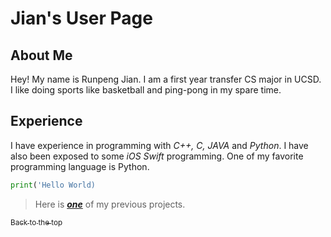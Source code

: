 # Jian's User Page

## About Me
Hey! My name is Runpeng Jian. I am a first year transfer CS major in UCSD. I like doing sports like basketball and ping-pong in my spare time. 

## Experience 
I have experience in programming with *C++, C, JAVA* and *Python*. I have also been exposed to some *iOS Swift* programming. One of my favorite programming language is Python. 

```python
print('Hello World)
```
>Here is [***one***](https://github.com/johncmanuel/Xplora) of my previous projects.

[<sub>Back to the top </sub>](https://github.com/johncmanuel/Xplora)


